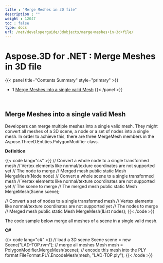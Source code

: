 ```yaml
---
title : "Merge Meshes in 3D file" 
description : "" 
weight : 12047 
toc : false
type: docs
url: /net/developerguide/3dobjects/merge+meshes+in+3d+file/
---
```


# Aspose.3D for .NET : Merge Meshes in 3D file


{{< panel title="Contents Summary" style="primary" >}}
*   1 [Merge Meshes into a single valid Mesh](#merge-meshes-into-a-single-valid-mesh)
{{< /panel >}}
 

 

## Merge Meshes into a single valid Mesh

Developers can merge multiple meshes into a single valid mesh. They might convert all meshes of a 3D scene, a node or a set of nodes into a single mesh. In order to achieve this, there are three MergeMesh members in the Aspose.ThreeD.Entities.PolygonModifier class.

**Definition**

{{< code lang="cs" >}}
// Convert a whole node to a single transformed mesh
// Vertex elements like normal/texture coordinates are not supported yet
// <param name="node">The node to merge</param>
// <returns>Merged mesh</returns>
public static Mesh MergeMesh(Node node)
// Convert a whole scene to a single transformed mesh
// Vertex elements like normal/texture coordinates are not supported yet
// <param name="scene">The scene to merge</param>
// <returns>The merged mesh</returns>
public static Mesh MergeMesh(Scene scene);

// Convert a set of nodes to a single transformed mesh
// Vertex elements like normal/texture coordinates are not supported yet
// <param name="nodes">The nodes to merge</param>
// <returns>Merged mesh</returns>
public static Mesh MergeMesh(IList<Node> nodes);
{{< /code >}}

The code sample below merge all meshes of a scene in a single valid mesh.

**C#**

{{< code lang="c#" >}}
// load a 3D scene
Scene scene = new Scene("LAD-TOP.rvm");
// merge all meshes
Mesh mesh = PolygonModifier.MergeMesh(scene);
// encode this mesh into the PLY format
FileFormat.PLY.EncodeMesh(mesh, "LAD-TOP.ply");
{{< /code >}}

